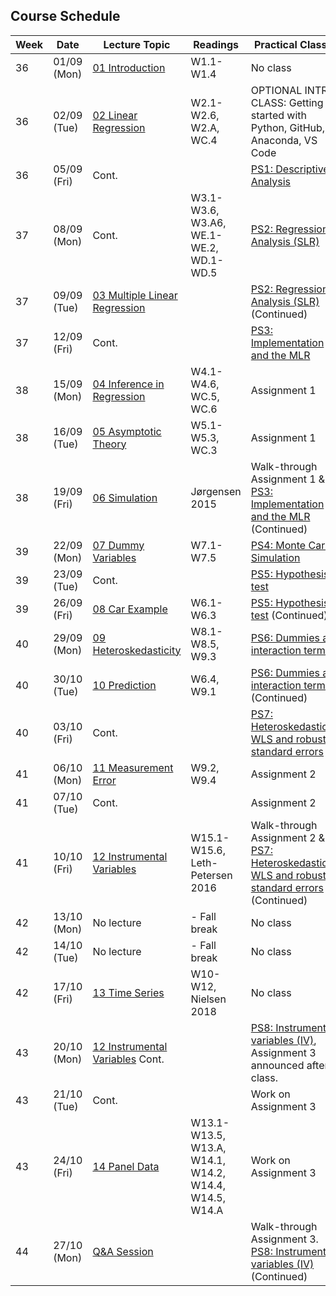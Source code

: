 ## Course Schedule

| Week | Date        | Lecture Topic                                             | Readings                                              | Practical Classes                                                                                                                                    |
| ---- | ----------- | --------------------------------------------------------- | ----------------------------------------------------- | ---------------------------------------------------------------------------------------------------------------------------------------------------- |
| 36   | 01/09 (Mon) | [01 Introduction](1_lectures/01_intro)                    | W1.1-W1.4                                             | No class                                                                                                                                             |
| 36   | 02/09 (Tue) | [02 Linear Regression](1_lectures/02_slr)                 | W2.1-W2.6, W2.A, WC.4                                 | OPTIONAL INTRO CLASS: Getting started with Python, GitHub, Anaconda, VS Code                                                                         |
| 36   | 05/09 (Fri) | Cont.                                                     |                                                       | [PS1: Descriptive Analysis](2_class/PS1_Descriptive_Analysis)                                                                                       |
| 37   | 08/09 (Mon) | Cont.                                                     | W3.1-W3.6, W3.A6, WE.1-WE.2, WD.1-WD.5                | [PS2: Regression Analysis (SLR)](2_class/PS2_Regression_Analysis)                                                                                          |
| 37   | 09/09 (Tue) | [03 Multiple Linear Regression](1_lectures/03_mlr)        |                                                       | [PS2: Regression Analysis (SLR)](2_class/PS2_Regression_Analysis)   (Continued)                                                                            |
| 37   | 12/09 (Fri) | Cont.                                                     |                                                       | [PS3: Implementation and the MLR](2_class/PS3_Implementation_and_MLR)                                                                     |
| 38   | 15/09 (Mon) | [04 Inference in Regression](1_lectures/04_inference)     | W4.1-W4.6, WC.5, WC.6                                 | Assignment 1                                                                                                                                         |
| 38   | 16/09 (Tue) | [05 Asymptotic Theory](1_lectures/05_asymptotics)         | W5.1-W5.3, WC.3                                       | Assignment 1                                                                                                                                         |
| 38   | 19/09 (Fri) | [06 Simulation](1_lectures/06_simulation)                 | Jørgensen 2015                                        | Walk-through Assignment 1 & [PS3: Implementation and the MLR](2_class/PS3_Implementation_MLR) (Continued)                             |
| 39   | 22/09 (Mon) | [07 Dummy Variables](1_lectures/07_dummyvars)             | W7.1-W7.5                                             | [PS4: Monte Carlo Simulation](2_class/PS4_MonteCarlo)                                                                                                |
| 39   | 23/09 (Tue) | Cont.                                                     |                                                       | [PS5: Hypothesis test](2_class/PS5_Hypothesis_test)                                                                                                  |
| 39   | 26/09 (Fri) | [08 Car Example](1_lectures/08_cars)                      | W6.1-W6.3                                             | [PS5: Hypothesis test](2_class/PS5_Hypothesis_test)  (Continued)                                                                                     |
| 40   | 29/09 (Mon) | [09 Heteroskedasticity](1_lectures/09_heteroscedasticity) | W8.1-W8.5, W9.3                                       | [PS6: Dummies and interaction terms](2_class/PS6_Dummies_and_interactions)                                                                           |
| 40   | 30/10 (Tue) | [10 Prediction](1_lectures/10_prediction)                 | W6.4, W9.1                                            | [PS6: Dummies and interaction terms](2_class/PS6_Dummies_and_interactions) (Continued)                                                               |
| 40   | 03/10 (Fri) | Cont.                                                     |                                                       | [PS7: Heteroskedasticity, WLS and robust standard errors](2_class/PS7_Heteroskedasticity_WLS_and_robust_std)                                         |
| 41   | 06/10 (Mon) | [11 Measurement Error](1_lectures/11_measurement_error)   | W9.2, W9.4                                            | Assignment 2                                                                                                                                         |
| 41   | 07/10 (Tue) | Cont.                                                     |                                                       | Assignment 2                                                                                                                                         |
| 41   | 10/10 (Fri) | [12 Instrumental Variables](1_lectures/12_iv)             | W15.1-W15.6, Leth-Petersen 2016                       | Walk-through Assignment 2 & [PS7: Heteroskedasticity, WLS and robust standard errors](2_class/PS7_Heteroskedasticity_WLS_and_robust_std) (Continued) |
| 42   | 13/10 (Mon) | No lecture                                                | - Fall break                                          | No class                                                                                                                                             |
| 42   | 14/10 (Tue) | No lecture                                                | - Fall break                                          | No class                                                                                                                                             |
| 42   | 17/10 (Fri) | [13 Time Series](1_lectures/13_timeseries)                | W10-W12, Nielsen 2018                                 | No class                                                                                                                                             |
| 43   | 20/10 (Mon) | [12 Instrumental Variables](1_lectures/12_iv) Cont.       |                                                       | [PS8: Instrument variables (IV)](2_class/PS8_IV), Assignment 3 announced after class.                                                                |
| 43   | 21/10 (Tue) | Cont.                                                     |                                                       | Work on Assignment 3                                                                                                                                 |
| 43   | 24/10 (Fri) | [14 Panel Data](1_lectures/14_paneldata)                  | W13.1-W13.5, W13.A, W14.1, W14.2, W14.4, W14.5, W14.A | Work on Assignment 3                                                                                                                                 |
| 44   | 27/10 (Mon) | [Q&A Session](1_lectures/15_QA)                           |                                                       | Walk-through Assignment 3. [PS8: Instrument variables (IV)](2_class/PS8_IV) (Continued)                                                              |